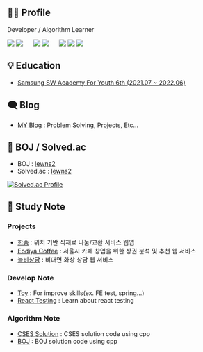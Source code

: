 <h2>🙋‍♂️ Profile</h2>

Developer / Algorithm Learner

<img src="https://img.shields.io/badge/JavaScript-F7DF1E?style=flat-for-the-badge&logo=JavaScript&logoColor=white"/> <img src="https://img.shields.io/badge/C++-00599C?style=flat&logo=C&logoColor=white"/>
&nbsp;&nbsp;&nbsp;&nbsp; <img src="https://img.shields.io/badge/React-61DAFB?style=flat-for-the-badge&logo=React&logoColor=white"/> <img src="https://img.shields.io/badge/Vue.js-4FC08D?style=flat-for-the-badge&logo=Vue.js&logoColor=white"/>
&nbsp;&nbsp;&nbsp;&nbsp; <img src="https://img.shields.io/badge/Redux-764ABC?style=flat-for-the-badge&logo=Redux&logoColor=white"/> <img src="https://img.shields.io/badge/PWA-5A0FC8?style=flat-for-the-badge&logo=PWA&logoColor=white"/> <img src="https://img.shields.io/badge/Jest-C21325?style=flat-for-the-badge&logo=Jest&logoColor=white"/>


<h2>💡 Education</h2>

* [Samsung SW Academy For Youth 6th (2021.07 ~ 2022.06)](https://www.ssafy.com/ksp/jsp/swp/swpMain.jsp)


<h2>🗨 Blog</h2>

* [MY Blog](https://lewns2.github.io/) : Problem Solving, Projects, Etc...


<h2>📃 BOJ / Solved.ac</h2>

* BOJ : [lewns2](https://www.acmicpc.net/user/lewns2)
* Solved.ac : [lewns2](https://solved.ac/profile/lewns2) 

[![Solved.ac Profile](http://mazassumnida.wtf/api/v2/generate_badge?boj=lewns2)](https://solved.ac/lewns2/)

<h2>📁 Study Note</h2>

<h3>Projects</h3>

* [한줌](https://github.com/lewns2/HANZOOM) : 위치 기반 식재료 나눔/교환 서비스 웹앱
* [Eodiya Coffee](https://github.com/lewns2/Eodiya-Coffee) : 서울시 카페 창업을 위한 상권 분석 및 추천 웹 서비스
* [늘비상담](https://github.com/lewns2/Neulbi-Counseling) : 비대면 화상 상담 웹 서비스

<h3>Develop Note</h3>

* [Toy](https://github.com/lewns2/Toy) : For improve skills(ex. FE test, spring...)
* [React Testing](https://github.com/lewns2/learn-about-testing-for-react) : Learn about react testing


<h3>Algorithm Note</h3>

* [CSES Solution](https://github.com/lewns2/CSES-Solutions) : CSES solution code using cpp
* [BOJ](https://github.com/lewns2/BOJ) : BOJ solution code using cpp

